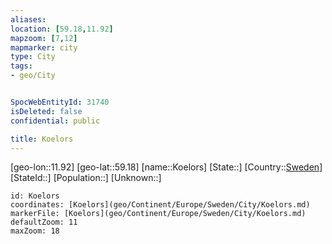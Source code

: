 ```yaml
---
aliases: 
location: [59.18,11.92]
mapzoom: [7,12] 
mapmarker: city 
type: City
tags:
- geo/City


SpocWebEntityId: 31740
isDeleted: false
confidential: public

title: Koelors
---
```

[geo-lon::11.92]
[geo-lat::59.18]
[name::Koelors]
[State::]
[Country::[Sweden](geo/Continent/Europe/Sweden.md)]
[StateId::]
[Population::]
[Unknown::]


```leaflet
id: Koelors
coordinates: [Koelors](geo/Continent/Europe/Sweden/City/Koelors.md)
markerFile: [Koelors](geo/Continent/Europe/Sweden/City/Koelors.md)
defaultZoom: 11 
maxZoom: 18
```


